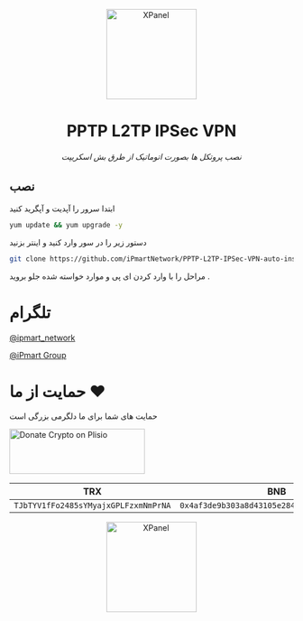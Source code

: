 <p align="center">
<picture>
<img width="160" height="160"  alt="XPanel" src="https://github.com/iPmartNetwork/iPmart-SSH/blob/main/images/logo.png">
</picture>
  </p> 
<p align="center">
<h1 align="center"/>PPTP L2TP IPSec VPN</h1>
<h6 align="center">نصب پروتکل ها بصورت اتوماتیک از طرق بش اسکریپت
<h6>
</p>



## نصب


ابتدا سرور را آپدیت و آپگرید کنید 

```bash
yum update && yum upgrade -y

```

دستور زیر را در سور وارد کنید و اینتر بزنید




```bash
git clone https://github.com/iPmartNetwork/PPTP-L2TP-IPSec-VPN-auto-install-CentOS-7.git /root/PPTP-L2TP-IPSec-VPN-auto-install-CentOS-7 && chmod +x /root/PPTP-L2TP-IPSec-VPN-auto-install-CentOS-7/iPmart.sh && /root/PPTP-L2TP-IPSec-VPN-auto-install-CentOS-7/iPmart.sh

```


مراحل را با وارد کردن ای پی و موارد خواسته شده جلو بروید .




# تلگرام

[@ipmart_network](https://t.me/ipmart_network)

[@iPmart Group](https://t.me/ipmartnetwork_gp)




 # حمایت از ما :hearts:
حمایت های شما برای ما دلگرمی بزرگی است<br> 
<p align="left">
<a href="https://plisio.net/donate/kB7QU7f7" target="_blank"><img src="https://plisio.net/img/donate/donate_light_icons_mono.png" alt="Donate Crypto on Plisio" width="240" height="80" /></a><br>
	
|                    TRX                   |                       BNB                         |                    Litecoin                       |
| ---------------------------------------- |:-------------------------------------------------:| -------------------------------------------------:|
| ```TJbTYV1fFo2485sYMyajxGPLFzxmNmPrNA``` |  ```0x4af3de9b303a8d43105e284823d95b4c600961a3``` | ```MPrkzFiNtw4Rg67bbZB6gCxa9LV87orABM``` |	

</p>	




<p align="center">
<picture>
<img width="160" height="160"  alt="XPanel" src="https://github.com/iPmartNetwork/iPmart-SSH/blob/main/images/logo.png">
</picture>
  </p> 
